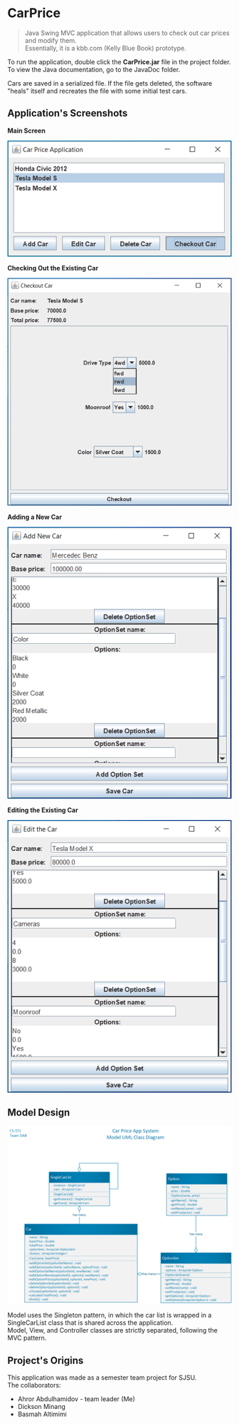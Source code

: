 # CarPrice

>Java Swing MVC application that allows users to check out car prices and modify them. <br/>Essentially, it is a kbb.com (Kelly Blue Book) prototype.

To run the application, double click the **CarPrice.jar** file in the project folder. To view the Java documentation, go to the JavaDoc folder.

Cars are saved in a serialized file. If the file gets deleted, the software "heals" itself and recreates the file with some initial test cars.


## Application's Screenshots

**Main Screen**

![](screenshot_1.png)

**Checking Out the Existing Car**

![](screenshot_2.png)

**Adding a New Car**

![](screenshot_3.png)

**Editing the Existing Car**

![](screenshot_4.png)

## Model Design

![](UML_Class_Diagram.png)

Model uses the Singleton pattern, in which the car list is wrapped in a SingleCarList class that is shared across the application. <br/>
Model, View, and Controller classes are strictly separated, following the MVC pattern.


## Project's Origins

This application was made as a semester team project for SJSU. <br/>
The collaborators: <br/>
  - Ahror Abdulhamidov - team leader (Me) <br/>
  - Dickson Minang <br/>
  - Basmah Altimimi <br/>
